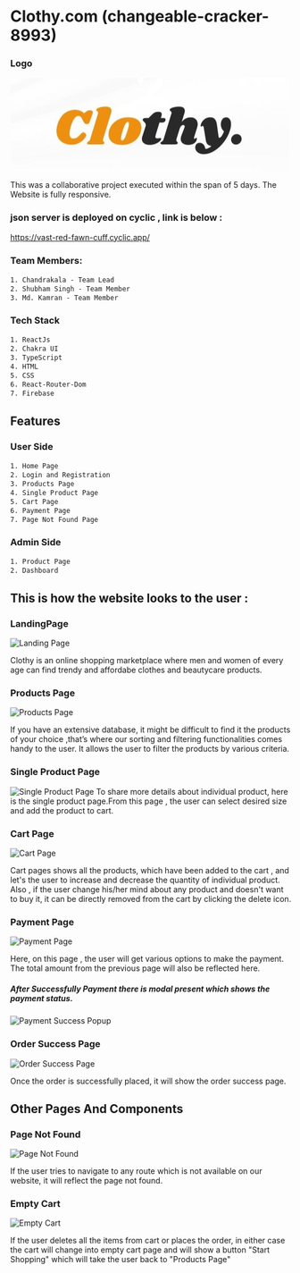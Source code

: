 
# Clothy.com (changeable-cracker-8993)

### Logo 

![Alt text](./src/assets/logo.jpg)

This was a collaborative project executed within the span of 5 days. 
The Website is fully responsive.

### json server is deployed on cyclic , link is below :
https://vast-red-fawn-cuff.cyclic.app/

### Team Members:
    1. Chandrakala - Team Lead
    2. Shubham Singh - Team Member
    3. Md. Kamran - Team Member


### Tech Stack 
    1. ReactJs
    2. Chakra UI
    3. TypeScript
    4. HTML
    5. CSS
    6. React-Router-Dom
    7. Firebase

## Features
### User Side
    1. Home Page
    2. Login and Registration
    3. Products Page
    4. Single Product Page
    5. Cart Page
    6. Payment Page
    7. Page Not Found Page

### Admin Side
    1. Product Page
    2. Dashboard


## This is how the website looks to the user :

### LandingPage
![Landing Page]()

Clothy is an online shopping marketplace where men and women of every age can find trendy and affordabe clothes and beautycare products.

### Products Page
![Products Page]()

If you have an extensive database, it might be difficult to find it the products of your choice ,that’s where our sorting and filtering functionalities comes handy to the user. It allows the user to filter the products by various criteria. 

### Single Product Page
![Single Product Page]()
To share more details about individual product, here is the single product page.From this page , the user can select desired size and add the product to cart.

### Cart Page
![Cart Page]()

Cart pages shows all the products, which have been added to the cart , and let's the user to increase and decrease the quantity of individual product.
Also , if the user change his/her mind about any product and doesn't want to buy it, it can be directly removed from the cart by clicking the delete icon.

### Payment Page
![Payment Page]()

Here, on this page , the user will get various options to make the payment. The total amount from the previous page will also be reflected here.

##### After Successfully Payment there is modal present which shows the payment status.

![Payment Success Popup]()

### Order Success Page
![Order Success Page]()

Once the order is successfully placed, it will show the order success page.


## Other Pages And Components

### Page Not Found
![Page Not Found]()

If the user tries to navigate to any route which is not available on our website, it will reflect the page not found.

### Empty Cart
![Empty Cart]()

If the user deletes all the items from cart or places the order, in either case the cart will change into empty cart page and will show a button "Start Shopping" which will take the user back to "Products Page"



